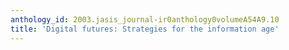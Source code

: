 ```yaml
---
anthology_id: 2003.jasis_journal-ir0anthology0volumeA54A9.10
title: 'Digital futures: Strategies for the information age'
---
```

